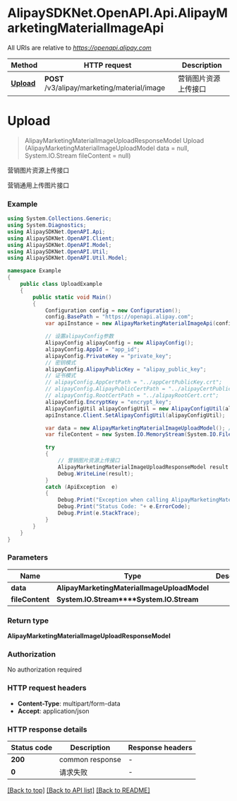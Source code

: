 # AlipaySDKNet.OpenAPI.Api.AlipayMarketingMaterialImageApi

All URIs are relative to *https://openapi.alipay.com*

Method | HTTP request | Description
------------- | ------------- | -------------
[**Upload**](AlipayMarketingMaterialImageApi.md#upload) | **POST** /v3/alipay/marketing/material/image | 营销图片资源上传接口


<a name="upload"></a>
# **Upload**
> AlipayMarketingMaterialImageUploadResponseModel Upload (AlipayMarketingMaterialImageUploadModel data = null, System.IO.Stream fileContent = null)

营销图片资源上传接口

营销通用上传图片接口

### Example
```csharp
using System.Collections.Generic;
using System.Diagnostics;
using AlipaySDKNet.OpenAPI.Api;
using AlipaySDKNet.OpenAPI.Client;
using AlipaySDKNet.OpenAPI.Model;
using AlipaySDKNet.OpenAPI.Util;
using AlipaySDKNet.OpenAPI.Util.Model;

namespace Example
{
    public class UploadExample
    {
        public static void Main()
        {
            Configuration config = new Configuration();
            config.BasePath = "https://openapi.alipay.com";
            var apiInstance = new AlipayMarketingMaterialImageApi(config);

            // 设置alipayConfig参数
            AlipayConfig alipayConfig = new AlipayConfig();
            alipayConfig.AppId = "app_id";
            alipayConfig.PrivateKey = "private_key";
            // 密钥模式
            alipayConfig.AlipayPublicKey = "alipay_public_key";
            // 证书模式
            // alipayConfig.AppCertPath = "../appCertPublicKey.crt";
            // alipayConfig.AlipayPublicCertPath = "../alipayCertPublicKey_RSA2.crt";
            // alipayConfig.RootCertPath = "../alipayRootCert.crt";
            alipayConfig.EncryptKey = "encrypt_key";
            AlipayConfigUtil alipayConfigUtil = new AlipayConfigUtil(alipayConfig);
            apiInstance.Client.SetAlipayConfigUtil(alipayConfigUtil);

            var data = new AlipayMarketingMaterialImageUploadModel(); // AlipayMarketingMaterialImageUploadModel |  (optional) 
            var fileContent = new System.IO.MemoryStream(System.IO.File.ReadAllBytes("/path/to/file.txt"));  // System.IO.Stream |  (optional) 

            try
            {
                // 营销图片资源上传接口
                AlipayMarketingMaterialImageUploadResponseModel result = apiInstance.Upload(data, fileContent);
                Debug.WriteLine(result);
            }
            catch (ApiException  e)
            {
                Debug.Print("Exception when calling AlipayMarketingMaterialImageApi.Upload: " + e.Message );
                Debug.Print("Status Code: "+ e.ErrorCode);
                Debug.Print(e.StackTrace);
            }
        }
    }
}
```

### Parameters

Name | Type | Description  | Notes
------------- | ------------- | ------------- | -------------
 **data** | **AlipayMarketingMaterialImageUploadModel**|  | [optional] 
 **fileContent** | **System.IO.Stream****System.IO.Stream**|  | [optional] 

### Return type

**AlipayMarketingMaterialImageUploadResponseModel**

### Authorization

No authorization required

### HTTP request headers

 - **Content-Type**: multipart/form-data
 - **Accept**: application/json


### HTTP response details
| Status code | Description | Response headers |
|-------------|-------------|------------------|
| **200** | common response |  -  |
| **0** | 请求失败 |  -  |

[[Back to top]](#) [[Back to API list]](../README.md#documentation-for-api-endpoints) [[Back to README]](../README.md)

